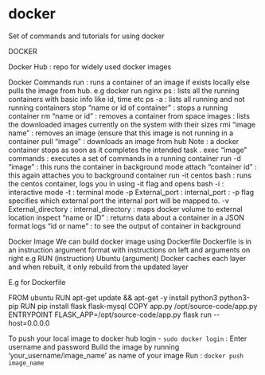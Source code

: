 # docker
Set of commands and tutorials for using docker

DOCKER

Docker Hub : repo for widely used docker images

Docker Commands
run : runs a container of an image if exists locally else pulls the image from hub.
	         e.g docker run nginx
ps : lists all the running containers with basic info like id, time etc
ps -a : lists all running and not running containers
stop “name or id of container” : stops a running container
rm “name or id” : removes a container from space
images : lists the downloaded images currently on the system with their sizes
rmi “image name” : removes an image (ensure that this image is not running in a container
pull “image” : downloads an image from hub
Note : a docker container stops as soon as it completes the intended task .
exec “image” commands : executes a set of commands in a running container
run -d “image” : this runs the container in background mode
attach “container id” : this again attaches you to background container 
run -it centos bash : runs the centos container, logs you in using -it flag and opens bash
-i : interactive mode
-t : terminal mode
-p External_port : internal_port : -p flag specifies which external port the internal port will be mapped to. 
-v External_directory : internal_directory : maps docker volume to external location
inspect “name or ID” : returns data about a container in a JSON format
logs “id or name” : to see the output of container in background

Docker Image 
We can build docker image using Dockerfile
Dockerfile is in an instruction argument format with instructions on left and arguments on right e.g RUN (instruction)  Ubuntu (argument)
Docker caches each layer and when rebuilt,  it only rebuild from the updated layer

E.g for Dockerfile

FROM ubuntu
RUN apt-get update && apt-get -y install python3 python3-pip
RUN pip install flask flask-mysql
COPY app.py /opt/source-code/app.py
ENTRYPOINT FLASK_APP=/opt/source-code/app.py flask run --host=0.0.0.0






To push your local image to docker hub
login  - `sudo docker login` : Enter username and password
Build the image by running ‘your_username/image_name’ as name of your image
Run : `docker push image_name`
